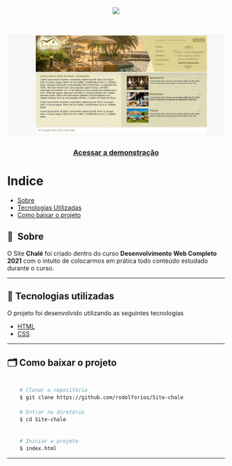  <h1 align="center">
    <img src="https://ik.imagekit.io/i2ec8sclpkd/chale/logo_Kid7oMhLJ.png">
</h1>

<h1>
    <img src="imagens/apresentacao.gif">

</h1>

<h3 align="center">
    <a href="https://rodolforios.github.io/Site-chale/">Acessar a demonstração</a>
<h3 >

# Indice

- [Sobre](#-sobre)
- [Tecnologias Utilizadas](#-tecnologias-utilizadas)
- [Como baixar o projeto](#-como-baixar-o-projeto)

## 🔖&nbsp; Sobre

O Site **Chalé**  foi criado dentro do curso **Desenvolvimento Web Completo 2021** com o intuito de colocarmos em prática todo conteúdo estudado durante o curso.


---

## 🚀 Tecnologias utilizadas

O projeto foi desenvolvido utilizando as seguintes tecnologias

- [HTML](https://developer.mozilla.org/pt-BR/docs/Web/HTML)
- [CSS](https://developer.mozilla.org/pt-BR/docs/Web/CSS)


---

## 🗂 Como baixar o projeto

```bash

    # Clonar o repositório
    $ git clone https://github.com/rodolforios/Site-chale

    # Entrar no diretório
    $ cd Site-chale
   

    # Iniciar o projeto
    $ index.html
```

---
